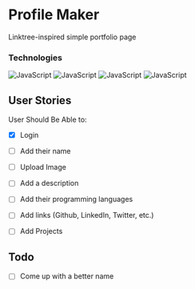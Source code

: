 # Profile Maker

Linktree-inspired simple portfolio page

### Technologies

<img src="https://img.shields.io/badge/-JavaScript-black?logo=javascript&logoColor=%F7DF1E&style=for-the-badge" alt="JavaScript"/>&nbsp;<img src="https://img.shields.io/badge/-SvelteKit-FF3E00?logo=svelte&logoColor=white&style=for-the-badge" alt="JavaScript"/>&nbsp;<img src="https://img.shields.io/badge/-MongoDB-47A248?logo=mongodb&logoColor=white&style=for-the-badge" alt="JavaScript"/>&nbsp;<img src="https://img.shields.io/badge/-Tailwind-06B6D4?logo=tailwindcss&logoColor=white&style=for-the-badge" alt="JavaScript"/>&nbsp;

## User Stories

User Should Be Able to:
  - [x] Login
  - [ ] Add their name
  - [ ] Upload Image
  - [ ] Add a description
  - [ ] Add their programming languages
  - [ ] Add links (Github, LinkedIn, Twitter, etc.)
  - [ ] Add Projects



## Todo
- [ ] Come up with a better name
